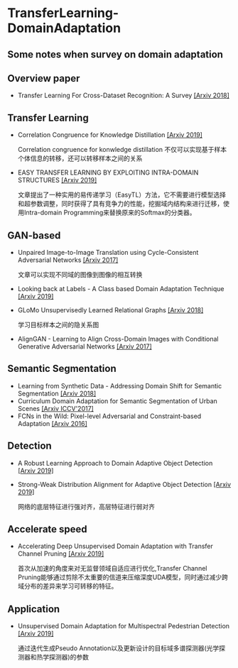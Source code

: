 # TransferLearning-DomainAdaptation
## Some notes when survey on domain adaptation

## Overview paper
* Transfer Learning For Cross-Dataset Recognition: A Survey [[Arxiv 2018]](https://arxiv.org/abs/1802.03601v4)

## Transfer Learning
* Correlation Congruence for Knowledge Distillation [[Arxiv 2019]](https://arxiv.org/abs/1904.01802)
   
   Correlation congruence for konwledge distillation 不仅可以实现基于样本个体信息的转移，还可以转移样本之间的关系
* EASY TRANSFER LEARNING BY EXPLOITING INTRA-DOMAIN STRUCTURES [[Arxiv 2019]](https://arxiv.org/pdf/1904.01376v2.pdf)
   
   文章提出了一种实用的易传递学习（EasyTL）方法，它不需要进行模型选择和超参数调整，同时获得了具有竞争力的性能，挖掘域内结构来进行迁移，使用Intra-domain Programming来替换原来的Softmax的分类器。
## GAN-based
* Unpaired Image-to-Image Translation using Cycle-Consistent Adversarial Networks [[Arxiv 2017]](https://arxiv.org/abs/1703.10593)
   
   文章可以实现不同域的图像到图像的相互转换 
* Looking back at Labels - A Class based Domain Adaptation Technique [[Arxiv 2019]](https://arxiv.org/abs/1904.01341)
* GLoMo Unsupervisedly Learned Relational Graphs [[Arxiv 2018]](https://arxiv.org/abs/1806.05662)

   学习目标样本之间的隐关系图
* AlignGAN - Learning to Align Cross-Domain Images with Conditional Generative Adversarial Networks [[Arxiv 2017]](https://arxiv.org/abs/1707.01400)

## Semantic Segmentation
* Learning from Synthetic Data - Addressing Domain Shift for Semantic Segmentation [[Arxiv 2018]](https://arxiv.org/abs/1711.06969)
* Curriculum Domain Adaptation for Semantic Segmentation of Urban Scenes [[Arxiv ICCV'2017]](https://arxiv.org/abs/1707.09465)
* FCNs in the Wild: Pixel-level Adversarial and Constraint-based Adaptation [[Arxiv 2016]](https://arxiv.org/abs/1612.02649)

## Detection
* A Robust Learning Approach to Domain Adaptive Object Detection [[Arxiv 2019]](https://arxiv.org/abs/1904.02361)
* Strong-Weak Distribution Alignment for Adaptive Object Detection [[Arxiv 2019]](https://arxiv.org/abs/1812.04798)
  
  网络的底层特征进行强对齐，高层特征进行弱对齐

## Accelerate speed
* Accelerating Deep Unsupervised Domain Adaptation with Transfer Channel Pruning [[Arxiv 2019]](https://arxiv.org/abs/1904.02654)
   
   首次从加速的角度来对无监督领域自适应进行优化,Transfer Channel Pruning能够通过剪除不太重要的信道来压缩深度UDA模型，同时通过减少跨域分布的差异来学习可转移的特征。

## Application
* Unsupervised Domain Adaptation for Multispectral Pedestrian Detection [[Arxiv 2019]](https://arXiv.org/pdf/1904.03692v1.pdf)

   通过迭代生成Pseudo Annotation以及更新设计的目标域多谱探测器(光学探测器和热学探测器)的参数
   
